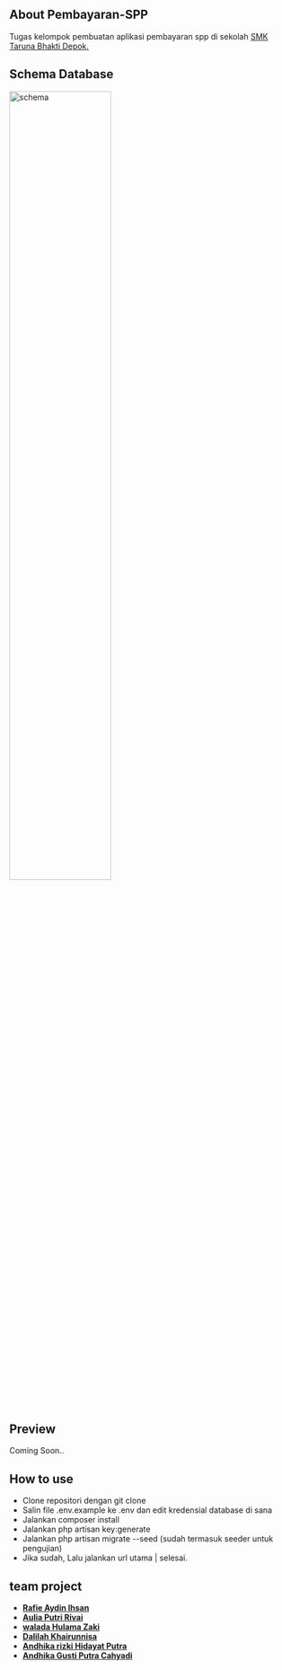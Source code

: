 
## About Pembayaran-SPP

Tugas kelompok pembuatan aplikasi pembayaran spp di sekolah [SMK Taruna Bhakti Depok.](https://www.smktarunabhakti.net)

## Schema Database

<a href='https://postimages.org/' target='_blank'><img src='https://i.postimg.cc/Nfg2fd8B/schema.png' border='0' alt='schema' width='60%'></a>


## Preview

Coming Soon..

## How to use

- Clone repositori dengan git clone
- Salin file .env.example ke .env dan edit kredensial database di sana
- Jalankan composer install
- Jalankan php artisan key:generate
- Jalankan php artisan migrate --seed (sudah termasuk seeder untuk pengujian)
- Jika sudah, Lalu jalankan url utama | selesai.

## team project

- **[Rafie Aydin Ihsan]()**
- **[Aulia Putri Rivai]()**
- **[walada Hulama Zaki]()**
- **[Dalilah Khairunnisa]()**
- **[Andhika rizki Hidayat Putra]()**
- **[Andhika Gusti Putra Cahyadi]()**




